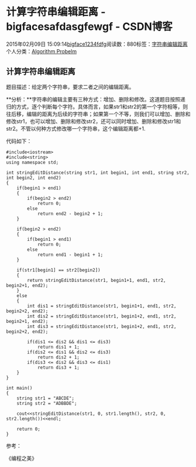 # 计算字符串编辑距离 - bigfacesafdasgfewgf - CSDN博客





2015年02月09日 15:09:14[bigface1234fdfg](https://me.csdn.net/puqutogether)阅读数：880标签：[字符串编辑距离](https://so.csdn.net/so/search/s.do?q=字符串编辑距离&t=blog)
个人分类：[Algorithm Probelm](https://blog.csdn.net/puqutogether/article/category/2812137)









## 计算字符串编辑距离

题目描述：给定两个字符串，要求二者之间的编辑距离。

**分析：**字符串的编辑主要有三种方式：增加、删除和修改。这道题目按照递归的方式，逐个判断每个字符。具体而言，如果str1和str2的第一个字符相等，则往后移，编辑的距离为后续的字符串；如果第一个不等，则我们可以增加、删除和修改str1，也可以增加、删除和修改str2，还可以同时增加、删除和修改str1和str2。不管以何种方式修改哪一个字符串，这个编辑距离都+1.

代码如下：

```
#include<iostream>
#include<string>
using namespace std; 

int stringEditDistance(string str1, int begin1, int end1, string str2, int begin2, int end2)
{
    if(begin1 > end1)
    {
        if(begin2 > end2)
            return 0; 
        else
            return end2 - begin2 + 1; 
    }

    if(begin2 > end2)
    {
        if(begin1 > end1)
            return 0; 
        else
            return end1 - begin1 + 1; 
    }

    if(str1[begin1] == str2[begin2])
    {
        return stringEditDistance(str1, begin1+1, end1, str2, begin2+1, end2); 
    }
    else
    {
        int dis1 = stringEditDistance(str1, begin1+1, end1, str2, begin2+2, end2); 
        int dis2 = stringEditDistance(str1, begin1+2, end1, str2, begin2+1, end2); 
        int dis3 = stringEditDistance(str1, begin1+2, end1, str2, begin2+2, end2); 

        if(dis1 <= dis2 && dis1 <= dis3)
            return dis1 + 1;
        if(dis2 <= dis1 && dis2 <= dis3)
            return dis2 + 1; 
        if(dis3 <= dis2 && dis3 <= dis1)
            return dis3 + 1; 
    }
}

int main()
{
    string str1 = "ABCDE"; 
    string str2 = "ADBBDE"; 

    cout<<stringEditDistance(str1, 0, str1.length(), str2, 0, str2.length())<<endl; 

    return 0; 
}
```

参考： 

《编程之美》



